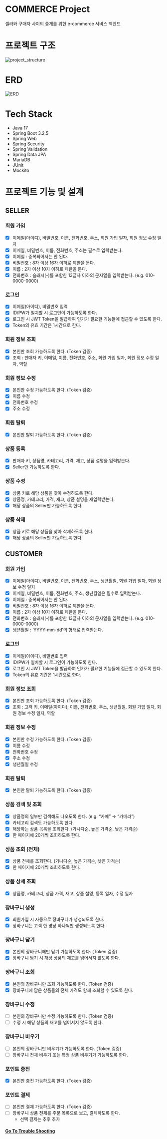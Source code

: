 # COMMERCE Project

셀러와 구매자 사이의 중개를 위한 e-commerce 서비스 백엔드

# 프로젝트 구조

![project_structure](https://github.com/mingming-mentor/CodeReviewStudy/assets/80020777/5f5b13d5-99e3-437d-9f73-132010d5083d)

# ERD

![ERD](https://github.com/IM-GYURI/COMMERCE/assets/80020777/16633bb7-021a-4c31-883b-a005214b0626)

# Tech Stack

- Java 17
- Spring Boot 3.2.5
- Spring Web
- Spring Security
- Spring Validation
- Spring Data JPA
- MariaDB
- JUnit
- Mockito

# 프로젝트 기능 및 설계

## SELLER

### 회원 가입

- [X] 이메일(아이디), 비밀번호, 이름, 전화번호, 주소, 회원 가입 일자, 회원 정보 수정 일자
- [X] 이메일, 비밀번호, 이름, 전화번호, 주소는 필수로 입력받는다.
- [X] 이메일 : 중복되어서는 안 된다.
- [X] 비밀번호 : 8자 이상 16자 이하로 제한을 둔다.
- [X] 이름 : 2자 이상 10자 이하로 제한을 둔다.
- [X] 전화번호 : 슬래시(-)를 포함한 13글자 이하의 문자열을 입력받는다. (e.g. 010-0000-0000)

### 로그인

- [X] 이메일(아이디), 비밀번호 입력
- [X] ID/PW가 일치할 시 로그인이 가능하도록 한다.
- [X] 로그인 시 JWT Token을 발급하여 인가가 필요한 기능들에 접근할 수 있도록 한다.
- [X] Token의 유효 기간은 1시간으로 한다.

### 회원 정보 조회

- [X] 본인만 조회 가능하도록 한다. (Token 검증)
- [X] 조회 : 판매자 키, 이메일, 이름, 전화번호, 주소, 회원 가입 일자, 회원 정보 수정 일자, 역할

### 회원 정보 수정

- [X] 본인만 수정 가능하도록 한다. (Token 검증)
- [X] 이름 수정
- [X] 전화번호 수정
- [X] 주소 수정

### 회원 탈퇴

- [X] 본인만 탈퇴 가능하도록 한다. (Token 검증)

### 상품 등록

- [X] 판매자 키, 상품명, 카테고리, 가격, 재고, 상품 설명을 입력받는다.
- [X] Seller만 가능하도록 한다.

### 상품 수정

- [X] 상품 키로 해당 상품을 찾아 수정하도록 한다.
- [x] 상품명, 카테고리, 가격, 재고, 상품 설명을 재입력받는다.
- [X] 해당 상품의 Seller만 가능하도록 한다.

### 상품 삭제

- [X] 상품 키로 해당 상품을 찾아 삭제하도록 한다.
- [X] 해당 상품의 Seller만 가능하도록 한다.

## CUSTOMER

### 회원 가입

- [X] 이메일(아이디), 비밀번호, 이름, 전화번호, 주소, 생년월일, 회원 가입 일자, 회원 정보 수정 일자
- [X] 이메일, 비밀번호, 이름, 전화번호, 주소, 생년월일은 필수로 입력받는다.
- [X] 이메일 : 중복되어서는 안 된다.
- [X] 비밀번호 : 8자 이상 16자 이하로 제한을 둔다.
- [X] 이름 : 2자 이상 10자 이하로 제한을 둔다.
- [X] 전화번호 : 슬래시(-)를 포함한 13글자 이하의 문자열을 입력받는다. (e.g. 010-0000-0000)
- [X] 생년월일 : ‘YYYY-mm-dd’의 형태로 입력받는다.

### 로그인

- [X] 이메일(아이디), 비밀번호 입력
- [X] ID/PW가 일치할 시 로그인이 가능하도록 한다.
- [X] 로그인 시 JWT Token을 발급하여 인가가 필요한 기능들에 접근할 수 있도록 한다.
- [X] Token의 유효 기간은 1시간으로 한다.

### 회원 정보 조회

- [X] 본인만 조회 가능하도록 한다. (Token 검증)
- [X] 조회 : 고객 키, 이메일(아이디), 이름, 전화번호, 주소, 생년월일, 회원 가입 일자, 회원 정보 수정 일자, 역할

### 회원 정보 수정

- [X] 본인만 수정 가능하도록 한다. (Token 검증)
- [X] 이름 수정
- [X] 전화번호 수정
- [X] 주소 수정
- [X] 생년월일 수정

### 회원 탈퇴

- [X] 본인만 탈퇴 가능하도록 한다. (Token 검증)

### 상품 검색 및 조회

- [X] 상품명의 일부만 검색해도 나오도록 한다. (e.g. “카메” → “카메라”)
- [X] 카테고리 검색도 가능하도록 한다.
- [X] 해당하는 상품 목록을 조회한다. (가나다순, 높은 가격순, 낮은 가격순)
- [X] 한 페이지에 20개씩 조회하도록 한다.

### 상품 조회 (전체)

- [X] 상품 전체를 조회한다. (가나다순, 높은 가격순, 낮은 가격순)
- [X] 한 페이지에 20개씩 조회하도록 한다.

### 상품 상세 조회

- [X] 상품명, 카테고리, 상품 가격, 재고, 상품 설명, 등록 일자, 수정 일자

### 장바구니 생성

- [X] 회원가입 시 자동으로 장바구니가 생성되도록 한다.
- [X] 장바구니는 고객 한 명당 하나씩만 생성되도록 한다.

### 장바구니 담기

- [X] 본인의 장바구니에만 담기 가능하도록 한다. (Token 검증)
- [X] 장바구니 담기 시 해당 상품의 재고를 넘어서지 않도록 한다.

### 장바구니 조회

- [X] 본인의 장바구니만 조회 가능하도록 한다. (Token 검증)
- [X] 장바구니에 담은 상품들의 전체 가격도 함께 조회할 수 있도록 한다.

### 장바구니 수정

- [ ] 본인의 장바구니만 수정 가능하도록 한다. (Token 검증)
- [ ] 수정 시 해당 상품의 재고를 넘어서지 않도록 한다.

### 장바구니 비우기

- [ ] 본인의 장바구니만 비우기가 가능하도록 한다. (Token 검증)
- [ ] 장바구니 전체 비우기 또는 특정 상품 비우기가 가능하도록 한다.

### 포인트 충전

- [X] 본인만 충전 가능하도록 한다. (Token 검증)

### 포인트 결제

- [ ] 본인만 결제 가능하도록 한다. (Token 검증)
- [ ] 장바구니 상품 전체를 주문 목록으로 보고, 결제하도록 한다.
    - 선택 결제는 추후 추가
      <br>

#### [Go To Trouble Shooting](./docs/TroubleShooting.md)